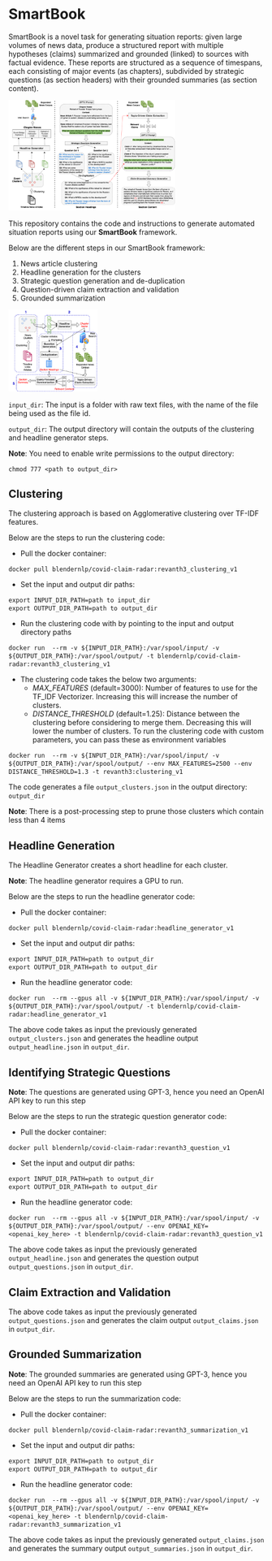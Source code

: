 # SmartBook

SmartBook is a novel task for generating situation reports: given large volumes of news data, produce a structured report with multiple hypotheses (claims) summarized and grounded (linked) to sources with factual evidence. These reports are structured as a sequence of timespans, each consisting of major events (as chapters), subdivided by strategic questions (as section headers) with their grounded summaries (as section content).

<img src="SmartBook_architecture.png"  width="65%" height="65%">

This repository contains the code and instructions to generate automated situation reports using our **SmartBook** framework.

Below are the different steps in our SmartBook framework:
1. News article clustering
2. Headline generation for the clusters
3. Strategic question generation and de-duplication
4. Question-driven claim extraction and validation
5. Grounded summarization

<img src="SmartBook_modules.png"  width="35%" height="35%">

`input_dir`: The input is a folder with raw text files, with the name of the file being used as the file id.

`output_dir`: The output directory will contain the outputs of the clustering and headline generator steps.

**Note**: You need to enable write permissions to the output directory:
```
chmod 777 <path to output_dir>
```

## Clustering

The clustering approach is based on Agglomerative clustering over TF-IDF features. 

Below are the steps to run the clustering code:

- Pull the docker container: 
```
docker pull blendernlp/covid-claim-radar:revanth3_clustering_v1
```
- Set the input and output dir paths:
```
export INPUT_DIR_PATH=path to input_dir
export OUTPUT_DIR_PATH=path to output_dir
```
- Run the clustering code with by pointing to the input and output directory paths
```
docker run  --rm -v ${INPUT_DIR_PATH}:/var/spool/input/ -v ${OUTPUT_DIR_PATH}:/var/spool/output/ -t blendernlp/covid-claim-radar:revanth3_clustering_v1
```
- The clustering code takes the below two arguments:
    - *MAX_FEATURES* (default=3000): Number of features to use for the TF_IDF Vectorizer. Increasing this will increase the number of clusters.
    - *DISTANCE_THRESHOLD* (default=1.25): Distance between the clustering before considering to merge them. Decreasing this will lower the number of clusters.
To run the clustering code with custom parameters, you can pass these as environment variables
```
docker run  --rm -v ${INPUT_DIR_PATH}:/var/spool/input/ -v ${OUTPUT_DIR_PATH}:/var/spool/output/ --env MAX_FEATURES=2500 --env DISTANCE_THRESHOLD=1.3 -t revanth3:clustering_v1
```

The code generates a file `output_clusters.json` in the output directory: `output_dir`

**Note**: There is a post-processing step to prune those clusters which contain less than 4 items 

## Headline Generation

The Headline Generator creates a short headline for each cluster.

**Note**: The headline generator requires a GPU to run.

Below are the steps to run the headline generator code:
- Pull the docker container: 
```
docker pull blendernlp/covid-claim-radar:headline_generator_v1
```
- Set the input and output dir paths:
```
export INPUT_DIR_PATH=path to output_dir
export OUTPUT_DIR_PATH=path to output_dir
```
- Run the headline generator code:
```
docker run  --rm --gpus all -v ${INPUT_DIR_PATH}:/var/spool/input/ -v ${OUTPUT_DIR_PATH}:/var/spool/output/ -t blendernlp/covid-claim-radar:headline_generator_v1
```

The above code takes as input the previously generated `output_clusters.json` and generates the headline output `output_headline.json` in `output_dir`.

## Identifying Strategic Questions

**Note**: The questions are generated using GPT-3, hence you need an OpenAI API key to run this step

Below are the steps to run the strategic question generator code:
- Pull the docker container: 
```
docker pull blendernlp/covid-claim-radar:revanth3_question_v1
```
- Set the input and output dir paths:
```
export INPUT_DIR_PATH=path to output_dir
export OUTPUT_DIR_PATH=path to output_dir
```
- Run the headline generator code:
```
docker run  --rm --gpus all -v ${INPUT_DIR_PATH}:/var/spool/input/ -v ${OUTPUT_DIR_PATH}:/var/spool/output/ --env OPENAI_KEY=<openai_key_here> -t blendernlp/covid-claim-radar:revanth3_question_v1
```

The above code takes as input the previously generated `output_headline.json` and generates the question output `output_questions.json` in `output_dir`.

## Claim Extraction and Validation

The above code takes as input the previously generated `output_questions.json` and generates the claim output `output_claims.json` in `output_dir`.

## Grounded Summarization

**Note**: The grounded summaries are generated using GPT-3, hence you need an OpenAI API key to run this step

Below are the steps to run the summarization  code:
- Pull the docker container: 
```
docker pull blendernlp/covid-claim-radar:revanth3_summarization_v1
```
- Set the input and output dir paths:
```
export INPUT_DIR_PATH=path to output_dir
export OUTPUT_DIR_PATH=path to output_dir
```
- Run the headline generator code:
```
docker run  --rm --gpus all -v ${INPUT_DIR_PATH}:/var/spool/input/ -v ${OUTPUT_DIR_PATH}:/var/spool/output/ --env OPENAI_KEY=<openai_key_here> -t blendernlp/covid-claim-radar:revanth3_summarization_v1
```

The above code takes as input the previously generated `output_claims.json` and generates the summary output `output_summaries.json` in `output_dir`.

